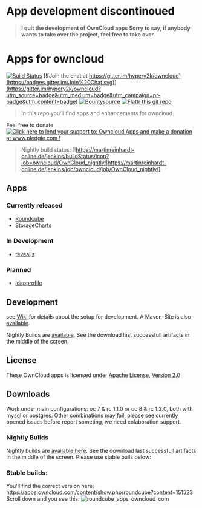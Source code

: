 # App development discontinoued 

> **I quit the  development of OwnCloud apps Sorry to say, if anybody wants to take over the project, feel free to take over.**

# Apps for owncloud

[![Build Status](https://martinreinhardt-online.de/jenkins/buildStatus/icon?job=owncloud/OwnCloud_smoke_tests)](https://martinreinhardt-online.de/jenkins/job/owncloud/job/OwnCloud_smoke_tests/)
 [![Join the chat at https://gitter.im/hypery2k/owncloud](https://badges.gitter.im/Join%20Chat.svg)](https://gitter.im/hypery2k/owncloud?utm_source=badge&utm_medium=badge&utm_campaign=pr-badge&utm_content=badge)
 [![Bountysource](https://www.bountysource.com/badge/team?team_id=59276&style=bounties_posted)](https://www.bountysource.com/teams/hypery2k-owncloud/bounties?utm_source=owncloud&utm_medium=shield&utm_campaign=bounties_posted) [![Flattr this git repo](http://api.flattr.com/button/flattr-badge-large.png)](https://flattr.com/submit/auto?user_id=mreinhardt&url=https://github.com/hypery2k/owncloud&title=badges&language=&tags=github&category=software)

> In this repo you'll find apps and enhancements for owncloud.

Feel free to donate
<a href='http://www.pledgie.com/campaigns/23447'><img alt='Click here to lend your support to: Owncloud Apps and make a donation at www.pledgie.com !' src='http://www.pledgie.com/campaigns/23447.png?skin_name=chrome' border='0' /></a> <a target="_blank" href="https://www.paypal.com/cgi-bin/webscr?cmd=_s-xclick&hosted_button_id=2SAK2NYWB8QA2">
<img alt="" border="0" src="https://www.paypalobjects.com/de_DE/DE/i/btn/btn_donateCC_LG.gif"/>
</img></a>

> Nightly build status:  [!https://martinreinhardt-online.de/jenkins/buildStatus/icon?job=owncloud/OwnCloud_nightly!|https://martinreinhardt-online.de/jenkins/job/owncloud/job/OwnCloud_nightly/]



## Apps

### Currently released
* [Roundcube](roundcube/README.md)
* [StorageCharts](storagecharts2/README.md)

### In Development
* [revealjs](revealjs/README.md)

### Planned
* [ldapprofile](ldapprofile/README.md)

## Development

see [Wiki](https://github.com/hypery2k/owncloud/wiki/Development-Setup) for details about the setup for development.
A Maven-Site is also [available](https://martinreinhardt-online.de/jenkins/job/owncloud/job/OwnCloud_nightly/site/).

Nightly Builds are [available](https://martinreinhardt-online.de/jenkins/job/owncloud/job/OwnCloud_nightly/). See the download last successfull artifacts in the middle of the screen.

License
------------

These OwnCloud apps is licensed under [Apache License, Version 2.0](http://www.apache.org/licenses/LICENSE-2.0)

## Downloads

Work under main configurations: oc 7 & rc 1.1.0 or oc 8 & rc 1.2.0, both with mysql or postgres. Other combinations may fail, please see currently opened issues before report someting, we need colaboration support.

### Nightly Builds

Nightly builds are [available here](https://martinreinhardt-online.de/jenkins/job/owncloud/job/OwnCloud_nightly/). See the download last successfull artifacts in the middle of the screen.
Please use stable buils below:

### Stable builds:

You'll find the correct version here: https://apps.owncloud.com/content/show.php/roundcube?content=151523
Scroll down and you see this:
![roundcube_apps_owncloud_com](https://cloud.githubusercontent.com/assets/979121/8286163/59b48e74-1908-11e5-9444-cb472d2b2e5d.png)

